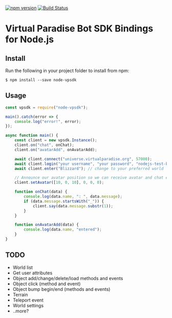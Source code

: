 [![npm version](https://badge.fury.io/js/node-vpsdk.svg)](https://badge.fury.io/js/node-vpsdk)
[![Build Status](https://edwinrijkee.visualstudio.com/node-vpsdk/_apis/build/status/node-vpsdk%20build)](https://edwinrijkee.visualstudio.com/node-vpsdk/_build/latest?definitionId=1)

# Virtual Paradise Bot SDK Bindings for Node.js

## Install
Run the following in your project folder to install from npm:
```shell
$ npm install --save node-vpsdk
```

## Usage
```javascript
const vpsdk = require("node-vpsdk");

main().catch(error => {
    console.log("error!", error);
});

async function main() {
    const client = new vpsdk.Instance();
    client.on("chat", onChat);
    client.on("avatarAdd", onAvatarAdd);

    await client.connect("universe.virtualparadise.org", 57000);
    await client.login("your username", "your password", "nodejs-test-bot");
    await client.enter("Blizzard"); // change to your preferred world

    // Announce our avatar position so we can receive avatar and chat events
    client.setAvatar([10, 0, 10], 0, 0, 0);

    function onChat(data) {
        console.log(data.name, ": ", data.message);
        if (data.message.startsWith("_")) {
            client.say(data.message.substr(1));
        }
    }

    function onAvatarAdd(data) {
        console.log(data.name, "entered");
    }
}
```

## TODO
- World list
- Get user attributes
- Object add/change/delete/load methods and events
- Object click (method and event)
- Object bump begin/end (methods and events)
- Terrain
- Teleport event
- World settings
- ..more?
